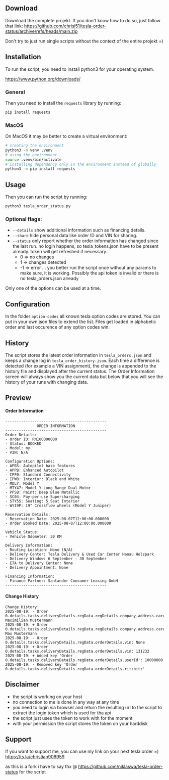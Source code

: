 ## Download
Download the complete projekt. 
If you don't know how to do so, just follow that link: https://github.com/chrisi51/tesla-order-status/archive/refs/heads/main.zip 

Don't try to just run single scripts without the context of the entire projekt =)

## Installation

To run the script, you need to install python3 for your operating system.

https://www.python.org/downloads/

### General
Then you need to install the `requests` library by running:
```sh
pip install requests
```

### MacOS
On MacOS it may be better to create a virtual environment:
```sh
# creating the environment
python3 -m venv .venv
# using the environment
source .venv/bin/activate
# installing dependency only in the environment instead of globally
python3 -m pip install requests
```

## Usage
Then you can run the script by running:
```sh
python3 tesla_order_status.py
```
### Optional flags:

- `--details` show additional information such as financing details.
- `--share` hide personal data like order ID and VIN for sharing.
- `--status` only report whether the order information has changed since the last run. no login happens, so tesla_tokens.json have to be present already. token will get refreshed if necessary.
  - 0 => no changes
  - 1 => changes detected
  - -1 => error ... you better run the script once without any params to make sure, it is working. Possibly the api token is invalid or there is no tesla_orders.json already

Only one of the options can be used at a time.

## Configuration
In the folder `option-codes` all known tesla option codes are stored. You can put in your own json files to extend the list. Files get loaded in alphabetic order and last occurence of any option codes win.

## History
The script stores the latest order information in `tesla_orders.json` and keeps a change log in `tesla_order_history.json`. Each time a difference is detected (for example a VIN assignment), the change is appended to the history file and displayed after the current status.
The Order Information screen will always show you the current data but below that you will see the history of your runs with changing data. 

## Preview

#### Order Information
```
---------------------------------------------
              ORDER INFORMATION
---------------------------------------------
Order Details:
- Order ID: RN100000000
- Status: BOOKED
- Model: my
- VIN: N/A

Configuration Options:
- APBS: Autopilot base features
- APPB: Enhanced Autopilot
- CPF0: Standard Connectivity
- IPW8: Interior: Black and White
- MDLY: Model Y
- MTY47: Model Y Long Range Dual Motor
- PPSB: Paint: Deep Blue Metallic
- SC04: Pay-per-use Supercharging
- STY5S: Seating: 5 Seat Interior
- WY19P: 19" Crossflow wheels (Model Y Juniper)

Reservation Details:
- Reservation Date: 2025-08-07T12:00:00.000000
- Order Booked Date: 2025-08-07T12:00:00.000000

Vehicle Status:
- Vehicle Odometer: 30 KM

Delivery Information:
- Routing Location: None (N/A)
- Delivery Center: Tesla Delivery & Used Car Center Hanau Holzpark
- Delivery Window: 6 September - 30 September
- ETA to Delivery Center: None
- Delivery Appointment: None

Financing Information:
- Finance Partner: Santander Consumer Leasing GmbH
---------------------------------------------
```


#### Change History
```
Change History:
2025-08-19: - Order 0.details.tasks.deliveryDetails.regData.regDetails.company.address.careOf: Maximilian Mustermann
2025-08-19: + Order 0.details.tasks.deliveryDetails.regData.regDetails.company.address.careOf: Max Mustermann
2025-08-19: - Order 0.details.tasks.deliveryDetails.regData.orderDetails.vin: None
2025-08-19: + Order 0.details.tasks.deliveryDetails.regData.orderDetails.vin: 131232
2025-08-19: + Added key 'Order 0.details.tasks.deliveryDetails.regData.orderDetails.userId': 10000000
2025-08-19: - Removed key 'Order 0.details.tasks.deliveryDetails.regData.orderDetails.ritzbitz'
```
## Disclaimer
- the script is working on your host
- no connection to me is done in any way at any time
- you need to login via browser and return the resulting url to the script to extract the login token which is used for tha api
- the script just uses the token to work with for the moment
- with your permission the script stores the token on your harddisk

## Support
If you want to support me, you can use my link on your next tesla order =)
https://ts.la/christian906959

as this is a fork i have to say thx @ https://github.com/niklaswa/tesla-order-status for the script
